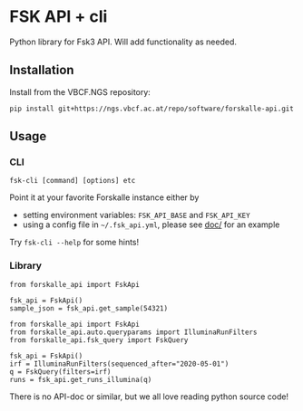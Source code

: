 # FSK API + cli

Python library for Fsk3 API. Will add functionality as needed.

## Installation

Install from the VBCF.NGS repository:

```
pip install git+https://ngs.vbcf.ac.at/repo/software/forskalle-api.git
```

## Usage

### CLI

```
fsk-cli [command] [options] etc
```

Point it at your favorite Forskalle instance either by

- setting environment variables: `FSK_API_BASE` and `FSK_API_KEY`
- using a config file in `~/.fsk_api.yml`, please see [doc/](doc/) for an example

Try `fsk-cli --help` for some hints!

### Library

```
from forskalle_api import FskApi

fsk_api = FskApi()
sample_json = fsk_api.get_sample(54321)
```

```
from forskalle_api import FskApi
from forskalle_api.auto.queryparams import IlluminaRunFilters
from forskalle_api.fsk_query import FskQuery

fsk_api = FskApi()
irf = IlluminaRunFilters(sequenced_after="2020-05-01")
q = FskQuery(filters=irf)
runs = fsk_api.get_runs_illumina(q)
```


There is no API-doc or similar, but we all love reading python source code!
